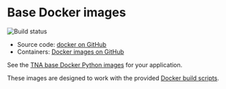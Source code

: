 # Base Docker images

![Build status](https://img.shields.io/github/actions/workflow/status/nationalarchives/docker/build.yml?style=flat-square&event=push&branch=main)

- Source code: [docker on GitHub](https://github.com/nationalarchives/docker)
- Containers: [Docker images on GitHub](https://github.com/orgs/nationalarchives/packages?repo_name=docker)

See the [TNA base Docker Python images](../technology/infrastructure/containers.md#base-python-images) for your application.

These images are designed to work with the provided [Docker build scripts](../technology/infrastructure/containers.md#build-docker-images-in-github-actions).
